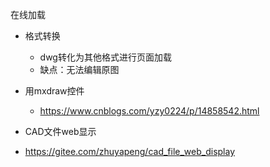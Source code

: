 在线加载

- 格式转换
  - dwg转化为其他格式进行页面加载
  - 缺点：无法编辑原图





- 用mxdraw控件
  - https://www.cnblogs.com/yzy0224/p/14858542.html
  
-  CAD文件web显示
  - https://gitee.com/zhuyapeng/cad_file_web_display
  
  

